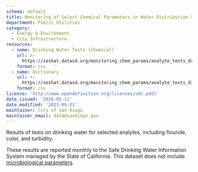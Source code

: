 ```yaml
---
schema: default
title: Monitoring of Select Chemical Parameters in Water Distribution System
department: Public Utilities
category:
  - Energy & Environment
  - City Infrastructure
resources:
  - name: Drinking Water Tests (Chemical)
    url: >-
      https://seshat.datasd.org/monitoring_chem_params/analyte_tests_drinking_water_datasd.csv
    format: csv
  - name: Dictionary
    url: >-
      https://seshat.datasd.org/monitoring_chem_params/analyte_tests_dictionary_datasd.csv
    format: csv
license: 'http://www.opendefinition.org/licenses/odc-pddl'
date_issued: '2016-05-11'
date_modified: '2023-09-21'
maintainer: City of San Diego
maintainer_email: data@sandiego.gov
---
```

Results of tests on drinking water for selected analytes, including flouride, color, and turbidity.
<!--more-->
These results are reported monthly to the Safe Drinking Water Information
System managed by the State of California. This dataset does not include
<a href="/datasets/monitoring-of-indicator-bacteria-in-drinking-water/" target="_blank" rel="noopener">microbiological parameters</a>.
